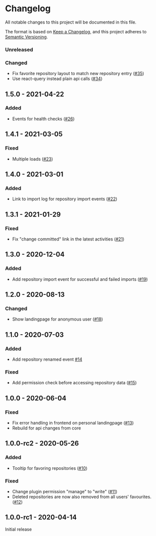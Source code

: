 # Changelog
All notable changes to this project will be documented in this file.

The format is based on [Keep a Changelog](https://keepachangelog.com/en/1.0.0/),
and this project adheres to [Semantic Versioning](https://semver.org/spec/v2.0.0.html).

### Unreleased
### Changed
- Fix favorite repository layout to match new repository entry ([#35](https://github.com/scm-manager/scm-landingpage-plugin/pull/35))
- Use react-query instead plain api calls ([#34](https://github.com/scm-manager/scm-landingpage-plugin/pull/34))

## 1.5.0 - 2021-04-22
### Added
- Events for health checks ([#26](https://github.com/scm-manager/scm-landingpage-plugin/pull/26))

## 1.4.1 - 2021-03-05
### Fixed
- Multiple loads ([#23](https://github.com/scm-manager/scm-landingpage-plugin/pull/23))

## 1.4.0 - 2021-03-01
### Added
- Link to import log for repository import events ([#22](https://github.com/scm-manager/scm-landingpage-plugin/pull/22))

## 1.3.1 - 2021-01-29
### Fixed
- Fix "change committed" link in the latest activities ([#21](https://github.com/scm-manager/scm-landingpage-plugin/pull/21))

## 1.3.0 - 2020-12-04
### Added
- Add repository import event for successful and failed imports ([#19](https://github.com/scm-manager/scm-landingpage-plugin/pull/19))

## 1.2.0 - 2020-08-13
### Changed
- Show landingpage for anonymous user ([#18](https://github.com/scm-manager/scm-landingpage-plugin/pull/18))

## 1.1.0 - 2020-07-03
### Added
- Add repository renamed event [#14](https://github.com/scm-manager/scm-landingpage-plugin/pull/14)

### Fixed
- Add permission check before accessing repository data ([#15](https://github.com/scm-manager/scm-landingpage-plugin/pull/15))

## 1.0.0 - 2020-06-04
### Fixed
- Fix error handling in frontend on personal landingpage ([#13](https://github.com/scm-manager/scm-landingpage-plugin/pull/13)) 
- Rebuild for api changes from core

## 1.0.0-rc2 - 2020-05-26
### Added
- Tooltip for favoring repositories ([#10](https://github.com/scm-manager/scm-landingpage-plugin/pull/10)) 

### Fixed
- Change plugin permission "manage" to "write" ([#11](https://github.com/scm-manager/scm-landingpage-plugin/pull/11))
- Deleted repositories are now also removed from all users' favourites. ([#12](https://github.com/scm-manager/scm-landingpage-plugin/pull/12))

## 1.0.0-rc1 - 2020-04-14
Initial release

[1.0.0-rc1]: https://github.com/scm-manager/scm-landingpage-plugin/releases/tag/1.0.0-rc1

